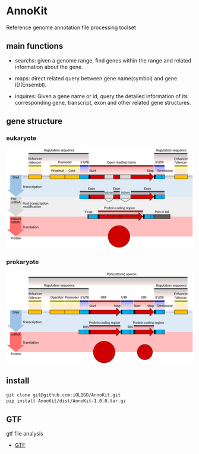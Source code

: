 # AnnoKit

Reference genome annotation file processing toolset

## main functions

- searchs: given a genome range, find genes within the range and related information about the gene.

- maps: direct related query between gene name(symbol) and gene ID(Ensembl).

- inquires: Given a gene name or id, query the detailed information of its corresponding gene, transcript, exon and other related gene structures.

## gene structure

### eukaryote

<div align="center">

<img src="./imgs/Gene_structure_eukaryote.png">

</div>

### prokaryote

<div align="center">

<img src="./imgs/Gene_structure_prokaryote.png">

</div>

## install

```shell
git clone git@github.com:iOLIGO/AnnoKit.git
pip install AnnoKit/dist/AnnoKit-1.0.0.tar.gz
```

## GTF

gtf file analysis

- [GTF](https://github.com/iOLIGO/AnnoKit/blob/main/docs/GTF.md)
